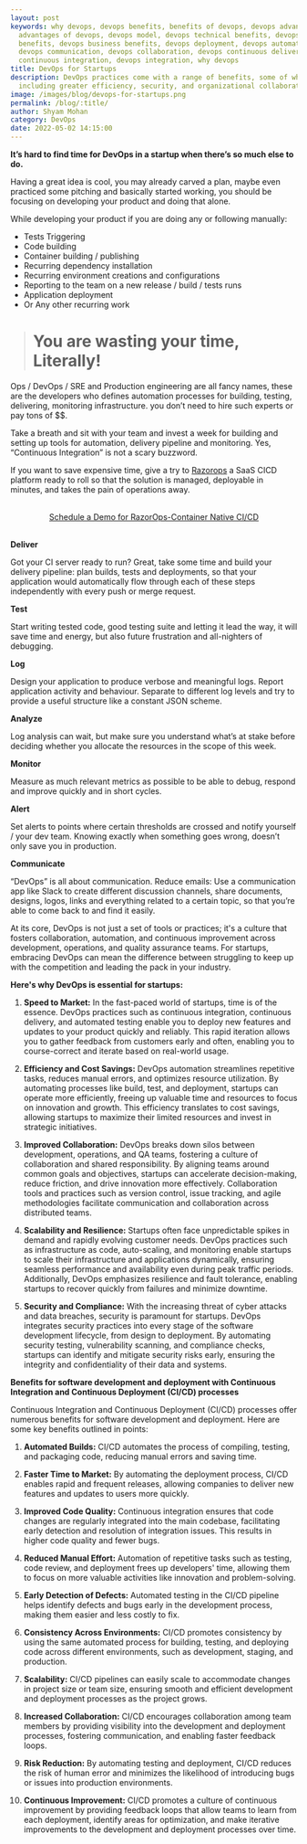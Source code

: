 ```yaml
---
layout: post
keywords: why devops, devops benefits, benefits of devops, devops advantages,
  advantages of devops, devops model, devops technical benefits, devops cultural
  benefits, devops business benefits, devops deployment, devops automation,
  devops communication, devops collaboration, devops continuous delivery, devops
  continuous integration, devops integration, why devops
title: DevOps for Startups
description: DevOps practices come with a range of benefits, some of which –
  including greater efficiency, security, and organizational collaboration.
image: /images/blog/devops-for-startups.png
permalink: /blog/:title/
author: Shyam Mohan
category: DevOps
date: 2022-05-02 14:15:00
---
```



**It’s hard to find time for DevOps in a startup when there’s so much else to do.**

Having a great idea is cool, you may already carved a plan, maybe even practiced some pitching and basically started working, you should be focusing on developing your product and doing that alone.

While developing your product  if you are doing any or following manually:

* Tests Triggering
* Code building
* Container building / publishing
* Recurring dependency installation
* Recurring environment creations and configurations
* Reporting to the team on a new release / build / tests runs
* Application deployment
* Or Any other recurring work

> #  You are wasting your time, Literally!


Ops / DevOps / SRE and Production engineering are all fancy names, these are the developers who defines automation processes for building, testing, delivering, monitoring infrastructure. you don’t need to hire such experts or pay tons of $$. 

Take a breath and sit with your team and invest a week for building and setting up tools for automation, delivery pipeline and monitoring. Yes, “Continuous Integration” is not a scary buzzword.

If you want to save expensive time,  give a try  to [Razorops](https://razorops.com/) a SaaS CICD platform ready to roll so that the solution is managed, deployable in minutes, and takes the pain of operations away.

<br>
<center>
  <a href="/schedule-demo" class="btn btn-rounded btn-lg btn-primary">Schedule a Demo for RazorOps-Container Native CI/CD </a> 
</center>
<br>

**Deliver**

Got your CI server ready to run? Great, take some time and build your delivery pipeline: plan builds, tests and deployments, so that your application would automatically flow through each of these steps independently with every push or merge request.

**Test**

Start writing tested code, good testing suite and letting it lead the way,  it will save time and energy, but also future frustration and all-nighters of debugging.

**Log**

Design your application to produce verbose and meaningful logs. Report application activity and behaviour. Separate to different log levels and try to provide a useful structure like a constant JSON scheme.

**Analyze**

Log analysis can wait, but make sure you understand what’s at stake before deciding whether you allocate the resources in the scope of this week.

**Monitor**

Measure as much relevant metrics as possible to be able to debug, respond and improve quickly and in short cycles.

**Alert**

Set alerts to points where certain thresholds are crossed and notify yourself / your dev team. Knowing exactly when something goes wrong, doesn’t only save you in production.

**Communicate**

“DevOps” is all about communication. Reduce emails: Use a communication app like Slack to create different discussion channels, share documents, designs, logos, links and everything related to a certain topic, so that you’re able to come back to and find it easily.




At its core, DevOps is not just a set of tools or practices; it's a culture that fosters collaboration, automation, and continuous improvement across development, operations, and quality assurance teams. For startups, embracing DevOps can mean the difference between struggling to keep up with the competition and leading the pack in your industry.

**Here's why DevOps is essential for startups:**

1.  **Speed to Market:** In the fast-paced world of startups, time is of the essence. DevOps practices such as continuous integration, continuous delivery, and automated testing enable you to deploy new features and updates to your product quickly and reliably. This rapid iteration allows you to gather feedback from customers early and often, enabling you to course-correct and iterate based on real-world usage.
    
2.  **Efficiency and Cost Savings:** DevOps automation streamlines repetitive tasks, reduces manual errors, and optimizes resource utilization. By automating processes like build, test, and deployment, startups can operate more efficiently, freeing up valuable time and resources to focus on innovation and growth. This efficiency translates to cost savings, allowing startups to maximize their limited resources and invest in strategic initiatives.
    
3.  **Improved Collaboration:** DevOps breaks down silos between development, operations, and QA teams, fostering a culture of collaboration and shared responsibility. By aligning teams around common goals and objectives, startups can accelerate decision-making, reduce friction, and drive innovation more effectively. Collaboration tools and practices such as version control, issue tracking, and agile methodologies facilitate communication and collaboration across distributed teams.
    
4.  **Scalability and Resilience:** Startups often face unpredictable spikes in demand and rapidly evolving customer needs. DevOps practices such as infrastructure as code, auto-scaling, and monitoring enable startups to scale their infrastructure and applications dynamically, ensuring seamless performance and availability even during peak traffic periods. Additionally, DevOps emphasizes resilience and fault tolerance, enabling startups to recover quickly from failures and minimize downtime.
    
5.  **Security and Compliance:** With the increasing threat of cyber attacks and data breaches, security is paramount for startups. DevOps integrates security practices into every stage of the software development lifecycle, from design to deployment. By automating security testing, vulnerability scanning, and compliance checks, startups can identify and mitigate security risks early, ensuring the integrity and confidentiality of their data and systems.

**Benefits for software development and deployment with Continuous Integration and Continuous Deployment (CI/CD) processes**

Continuous Integration and Continuous Deployment (CI/CD) processes offer numerous benefits for software development and deployment. Here are some key benefits outlined in points:

1.  **Automated Builds:** CI/CD automates the process of compiling, testing, and packaging code, reducing manual errors and saving time.
    
2.  **Faster Time to Market:** By automating the deployment process, CI/CD enables rapid and frequent releases, allowing companies to deliver new features and updates to users more quickly.
    
3.  **Improved Code Quality:** Continuous integration ensures that code changes are regularly integrated into the main codebase, facilitating early detection and resolution of integration issues. This results in higher code quality and fewer bugs.
    
4.  **Reduced Manual Effort:** Automation of repetitive tasks such as testing, code review, and deployment frees up developers' time, allowing them to focus on more valuable activities like innovation and problem-solving.
    
5.  **Early Detection of Defects:** Automated testing in the CI/CD pipeline helps identify defects and bugs early in the development process, making them easier and less costly to fix.
    
6.  **Consistency Across Environments:** CI/CD promotes consistency by using the same automated process for building, testing, and deploying code across different environments, such as development, staging, and production.
    
7.  **Scalability:** CI/CD pipelines can easily scale to accommodate changes in project size or team size, ensuring smooth and efficient development and deployment processes as the project grows.
    
8.  **Increased Collaboration:** CI/CD encourages collaboration among team members by providing visibility into the development and deployment processes, fostering communication, and enabling faster feedback loops.
    
9.  **Risk Reduction:** By automating testing and deployment, CI/CD reduces the risk of human error and minimizes the likelihood of introducing bugs or issues into production environments.
    
10.  **Continuous Improvement:** CI/CD promotes a culture of continuous improvement by providing feedback loops that allow teams to learn from each deployment, identify areas for optimization, and make iterative improvements to the development and deployment processes over time.


